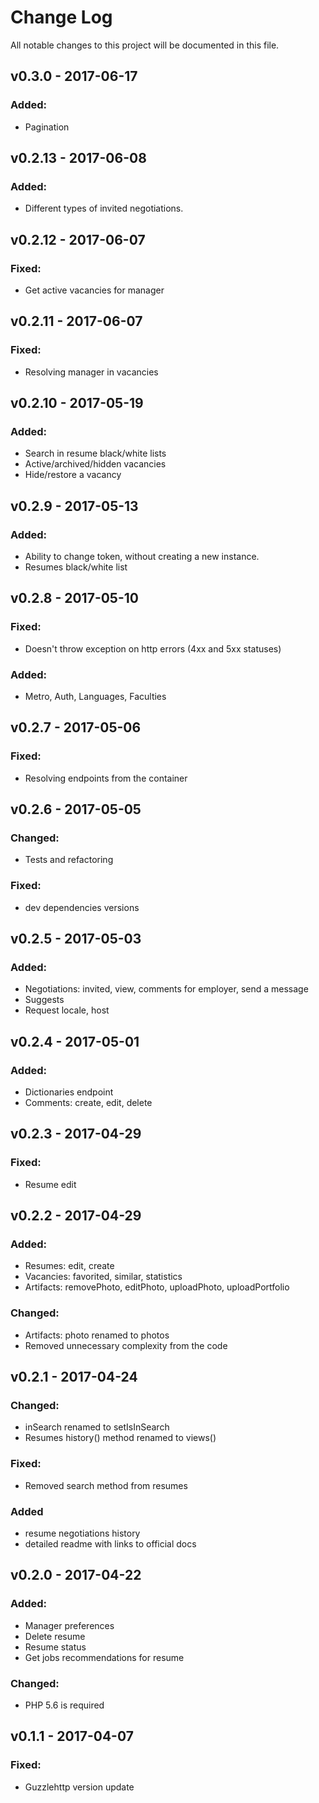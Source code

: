 # Change Log
All notable changes to this project will be documented in this file.

## v0.3.0 - 2017-06-17
### Added:
 - Pagination

## v0.2.13 - 2017-06-08
### Added:
 - Different types of invited negotiations.

## v0.2.12 - 2017-06-07
### Fixed:
 - Get active vacancies for manager

## v0.2.11 - 2017-06-07
### Fixed:
 - Resolving manager in vacancies


## v0.2.10 - 2017-05-19
### Added:
 - Search in resume black/white lists
 - Active/archived/hidden vacancies
 - Hide/restore a vacancy


## v0.2.9 - 2017-05-13
### Added:
 - Ability to change token, without creating a new instance.
 - Resumes black/white list

## v0.2.8 - 2017-05-10
### Fixed:
 - Doesn't throw exception on http errors (4xx and 5xx statuses)

### Added:
 - Metro, Auth, Languages, Faculties

## v0.2.7 - 2017-05-06
### Fixed:
 - Resolving endpoints from the container

## v0.2.6 - 2017-05-05
### Changed:
 - Tests and refactoring
### Fixed:
 - dev dependencies versions

## v0.2.5 - 2017-05-03
### Added:
 - Negotiations: invited, view, comments for employer, send a message
 - Suggests
 - Request locale, host

## v0.2.4 -  2017-05-01
### Added:
 - Dictionaries endpoint
 - Comments: create, edit, delete

## v0.2.3 - 2017-04-29
### Fixed:
 - Resume edit

## v0.2.2 - 2017-04-29
### Added:
 - Resumes: edit, create
 - Vacancies: favorited, similar, statistics
 - Artifacts: removePhoto, editPhoto, uploadPhoto, uploadPortfolio

### Changed:
 - Artifacts: photo renamed to photos
 - Removed unnecessary complexity from the code

## v0.2.1 - 2017-04-24
### Changed:
 - inSearch renamed to setIsInSearch
 - Resumes history() method renamed to views()

### Fixed:
 - Removed search method from resumes

### Added
 - resume negotiations history
 - detailed readme with links to official docs

## v0.2.0 - 2017-04-22
### Added:
 - Manager preferences
 - Delete resume
 - Resume status
 - Get jobs recommendations for resume

### Changed:
 - PHP 5.6 is required

## v0.1.1 - 2017-04-07
### Fixed:
 - Guzzlehttp version update